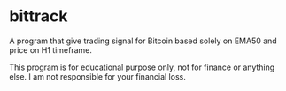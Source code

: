 # bittrack
A program that give trading signal for Bitcoin based solely on EMA50 and price on H1 timeframe.

This program is for educational purpose only, not for finance or anything else. I am not responsible for your financial loss.
